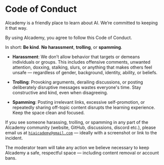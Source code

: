# Code of Conduct

AIcademy is a friendly place to learn about AI. We’re committed to keeping it that way.

By using AIcademy, you agree to follow this Code of Conduct.

In short: **Be kind**. **No harassment**, **trolling**, or **spamming**.

- **Harassment**: We don’t allow behavior that targets or demeans individuals or groups. This includes offensive comments, unwanted attention, doxxing, stalking, slurs, or anything that makes others feel unsafe — regardless of gender, background, identity, ability, or beliefs.

- **Trolling**: Provoking arguments, derailing discussions, or posting deliberately disruptive messages wastes everyone's time. Stay constructive and kind, even when disagreeing.

- **Spamming**: Posting irrelevant links, excessive self-promotion, or repeatedly sharing off-topic content disrupts the learning experience. Keep the space clean and focused.

If you see someone harassing, trolling, or spamming in any part of the AIcademy community (website, GitHub, discussions, discord etc.), please email us at [`hiaicademy@gmail.com`](mailto:hiaicademy@gmail.com) — ideally with a screenshot or link to the incident.

The moderator team will take any action we believe necessary to keep AIcademy a safe, respectful space — including content removal or account bans.